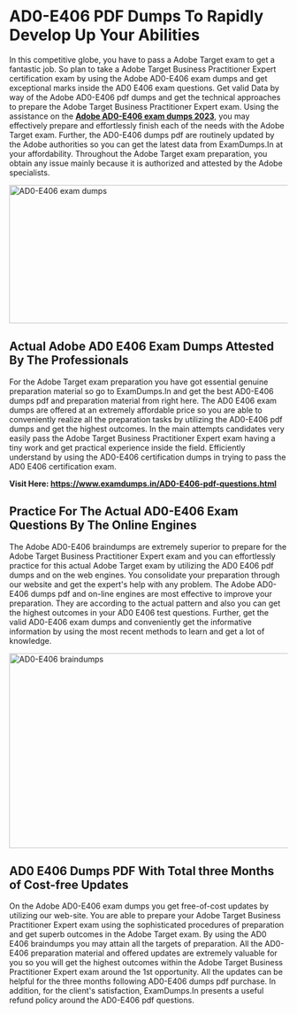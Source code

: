 <h1><strong>AD0-E406 PDF Dumps To Rapidly Develop Up Your Abilities</strong></h1>
<p>In this competitive globe, you have to pass a Adobe Target exam to get a fantastic job. So plan to take a Adobe Target Business Practitioner Expert certification exam by using the Adobe AD0-E406 exam dumps and get exceptional marks inside the AD0 E406 exam questions. Get valid Data by way of the Adobe AD0-E406 pdf dumps and get the technical approaches to prepare the Adobe Target Business Practitioner Expert exam. Using the assistance on the <strong><a href="https://www.examdumps.in/AD0-E406-pdf-questions.html">Adobe AD0-E406 exam dumps 2023</a></strong>, you may effectively prepare and effortlessly finish each of the needs with the Adobe Target exam. Further, the AD0-E406 dumps pdf are routinely updated by the Adobe authorities so you can get the latest data from ExamDumps.In at your affordability. Throughout the Adobe Target exam preparation, you obtain any issue mainly because it is authorized and attested by the Adobe specialists.</p>
<p><img src="https://i.ibb.co/zxJwW90/Copy-of-Online-Classes-Twitter-header-post-Made-with-Poster-My-Wall-1.png" alt="AD0-E406 exam dumps" width="750" height="250" /></p>
<h2><strong>Actual Adobe AD0 E406 Exam Dumps Attested By The Professionals</strong></h2>
<p>For the Adobe Target exam preparation you have got essential genuine preparation material so go to ExamDumps.In and get the best AD0-E406 dumps pdf and preparation material from right here. The AD0 E406 exam dumps are offered at an extremely affordable price so you are able to conveniently realize all the preparation tasks by utilizing the AD0-E406 pdf dumps and get the highest outcomes. In the main attempts candidates very easily pass the Adobe Target Business Practitioner Expert exam having a tiny work and get practical experience inside the field. Efficiently understand by using the AD0-E406 certification dumps in trying to pass the AD0 E406 certification exam.</p>
<p><strong>Visit Here:&nbsp;<a href="https://www.examdumps.in/AD0-E406-pdf-questions.html">https://www.examdumps.in/AD0-E406-pdf-questions.html</a></strong></p>
<h2><strong>Practice For The Actual AD0-E406 Exam Questions By The Online Engines</strong></h2>
<p>The Adobe AD0-E406 braindumps are extremely superior to prepare for the Adobe Target Business Practitioner Expert exam and you can effortlessly practice for this actual Adobe Target exam by utilizing the AD0 E406 pdf dumps and on the web engines. You consolidate your preparation through our website and get the expert's help with any problem. The Adobe AD0-E406 dumps pdf and on-line engines are most effective to improve your preparation. They are according to the actual pattern and also you can get the highest outcomes in your AD0 E406 test questions. Further, get the valid AD0-E406 exam dumps and conveniently get the informative information by using the most recent methods to learn and get a lot of knowledge.</p>
<p><a href="https://www.examdumps.in/AD0-E406-pdf-questions.html"><img src="https://i.ibb.co/QkNtdwY/Copy-of-Zoom-Online-Classes-Facebook-Share-Po-Made-with-Poster-My-Wall-1.jpg" alt="AD0-E406 braindumps" width="670" height="352" /></a></p>
<h2><strong>AD0 E406 Dumps PDF With Total three Months of Cost-free Updates</strong></h2>
<p>On the Adobe AD0-E406 exam dumps you get free-of-cost updates by utilizing our web-site. You are able to prepare your Adobe Target Business Practitioner Expert exam using the sophisticated procedures of preparation and get superb outcomes in the Adobe Target exam. By using the AD0 E406 braindumps you may attain all the targets of preparation. All the AD0-E406 preparation material and offered updates are extremely valuable for you so you will get the highest outcomes within the Adobe Target Business Practitioner Expert exam around the 1st opportunity. All the updates can be helpful for the three months following AD0-E406 dumps pdf purchase. In addition, for the client's satisfaction, ExamDumps.In presents a useful refund policy around the AD0-E406 pdf questions.</p>
